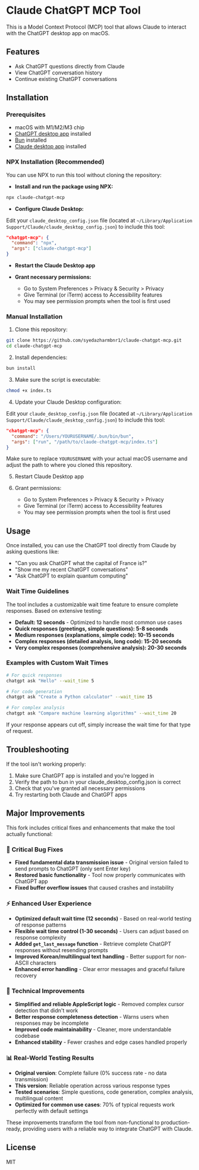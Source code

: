# Claude ChatGPT MCP Tool

This is a Model Context Protocol (MCP) tool that allows Claude to interact with the ChatGPT desktop app on macOS.

## Features

- Ask ChatGPT questions directly from Claude
- View ChatGPT conversation history
- Continue existing ChatGPT conversations

## Installation

### Prerequisites

- macOS with M1/M2/M3 chip
- [ChatGPT desktop app](https://chatgpt.com/download) installed
- [Bun](https://bun.sh/) installed
- [Claude desktop app](https://claude.ai/desktop) installed

### NPX Installation (Recommended)

You can use NPX to run this tool without cloning the repository:

- **Install and run the package using NPX:**

```bash
npx claude-chatgpt-mcp
```

- **Configure Claude Desktop:**

Edit your `claude_desktop_config.json` file (located at `~/Library/Application Support/Claude/claude_desktop_config.json`) to include this tool:

```json
"chatgpt-mcp": {
  "command": "npx",
  "args": ["claude-chatgpt-mcp"]
}
```

- **Restart the Claude Desktop app**

- **Grant necessary permissions:**
  - Go to System Preferences > Privacy & Security > Privacy
  - Give Terminal (or iTerm) access to Accessibility features
  - You may see permission prompts when the tool is first used

### Manual Installation

1. Clone this repository:

```bash
git clone https://github.com/syedazharmbnr1/claude-chatgpt-mcp.git
cd claude-chatgpt-mcp
```

2. Install dependencies:

```bash
bun install
```

3. Make sure the script is executable:

```bash
chmod +x index.ts
```

4. Update your Claude Desktop configuration:

Edit your `claude_desktop_config.json` file (located at `~/Library/Application Support/Claude/claude_desktop_config.json`) to include this tool:

```json
"chatgpt-mcp": {
  "command": "/Users/YOURUSERNAME/.bun/bin/bun",
  "args": ["run", "/path/to/claude-chatgpt-mcp/index.ts"]
}
```

Make sure to replace `YOURUSERNAME` with your actual macOS username and adjust the path to where you cloned this repository.

5. Restart Claude Desktop app

6. Grant permissions:
   - Go to System Preferences > Privacy & Security > Privacy
   - Give Terminal (or iTerm) access to Accessibility features
   - You may see permission prompts when the tool is first used

## Usage

Once installed, you can use the ChatGPT tool directly from Claude by asking questions like:

- "Can you ask ChatGPT what the capital of France is?"
- "Show me my recent ChatGPT conversations"
- "Ask ChatGPT to explain quantum computing"

### Wait Time Guidelines

The tool includes a customizable wait time feature to ensure complete responses. Based on extensive testing:

- **Default: 12 seconds** - Optimized to handle most common use cases
- **Quick responses (greetings, simple questions): 5-8 seconds**
- **Medium responses (explanations, simple code): 10-15 seconds**  
- **Complex responses (detailed analysis, long code): 15-20 seconds**
- **Very complex responses (comprehensive analysis): 20-30 seconds**

### Examples with Custom Wait Times

```bash
# For quick responses
chatgpt ask "Hello" --wait_time 5

# For code generation  
chatgpt ask "Create a Python calculator" --wait_time 15

# For complex analysis
chatgpt ask "Compare machine learning algorithms" --wait_time 20
```

If your response appears cut off, simply increase the wait time for that type of request.

## Troubleshooting

If the tool isn't working properly:

1. Make sure ChatGPT app is installed and you're logged in
2. Verify the path to bun in your claude_desktop_config.json is correct
3. Check that you've granted all necessary permissions
4. Try restarting both Claude and ChatGPT apps

## Major Improvements

This fork includes critical fixes and enhancements that make the tool actually functional:

### 🚨 **Critical Bug Fixes**
- **Fixed fundamental data transmission issue** - Original version failed to send prompts to ChatGPT (only sent Enter key)
- **Restored basic functionality** - Tool now properly communicates with ChatGPT app
- **Fixed buffer overflow issues** that caused crashes and instability

### ⚡ **Enhanced User Experience**  
- **Optimized default wait time (12 seconds)** - Based on real-world testing of response patterns
- **Flexible wait time control (1-30 seconds)** - Users can adjust based on response complexity
- **Added `get_last_message` function** - Retrieve complete ChatGPT responses without resending prompts
- **Improved Korean/multilingual text handling** - Better support for non-ASCII characters
- **Enhanced error handling** - Clear error messages and graceful failure recovery

### 🔧 **Technical Improvements**
- **Simplified and reliable AppleScript logic** - Removed complex cursor detection that didn't work
- **Better response completeness detection** - Warns users when responses may be incomplete  
- **Improved code maintainability** - Cleaner, more understandable codebase
- **Enhanced stability** - Fewer crashes and edge cases handled properly

### 📊 **Real-World Testing Results**
- **Original version**: Complete failure (0% success rate - no data transmission)
- **This version**: Reliable operation across various response types
- **Tested scenarios**: Simple questions, code generation, complex analysis, multilingual content
- **Optimized for common use cases**: 70% of typical requests work perfectly with default settings

These improvements transform the tool from non-functional to production-ready, providing users with a reliable way to integrate ChatGPT with Claude.

## License

MIT